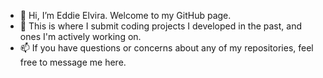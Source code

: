 - 👋 Hi, I’m Eddie Elvira. Welcome to my GitHub page.
- 👀 This is where I submit coding projects I developed in the past, and ones I'm actively working on.
- 📫 If you have questions or concerns about any of my repositories, feel free to message me here.

<!--
**eelviral/eelviral** is a ✨ _special_ ✨ repository because its `README.md` (this file) appears on your GitHub profile.

Here are some ideas to get you started:

- 🔭 I’m currently working on ...
- 🌱 I’m currently learning ...
- 👯 I’m looking to collaborate on ...
- 🤔 I’m looking for help with ...
- 💬 Ask me about ...
- 📫 How to reach me: ...
- 😄 Pronouns: ...
- ⚡ Fun fact: ...
-->
